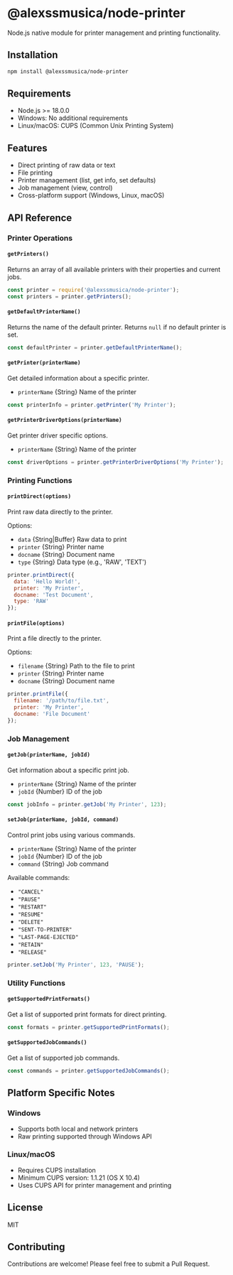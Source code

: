 # @alexssmusica/node-printer

Node.js native module for printer management and printing functionality.

## Installation

```bash
npm install @alexssmusica/node-printer
```

## Requirements

- Node.js >= 18.0.0
- Windows: No additional requirements
- Linux/macOS: CUPS (Common Unix Printing System)

## Features

- Direct printing of raw data or text
- File printing
- Printer management (list, get info, set defaults)
- Job management (view, control)
- Cross-platform support (Windows, Linux, macOS)

## API Reference

### Printer Operations

#### `getPrinters()`
Returns an array of all available printers with their properties and current jobs.

```javascript
const printer = require('@alexssmusica/node-printer');
const printers = printer.getPrinters();
```

#### `getDefaultPrinterName()`
Returns the name of the default printer. Returns `null` if no default printer is set.

```javascript
const defaultPrinter = printer.getDefaultPrinterName();
```

#### `getPrinter(printerName)`
Get detailed information about a specific printer.

- `printerName` {String} Name of the printer

```javascript
const printerInfo = printer.getPrinter('My Printer');
```

#### `getPrinterDriverOptions(printerName)`
Get printer driver specific options.

- `printerName` {String} Name of the printer

```javascript
const driverOptions = printer.getPrinterDriverOptions('My Printer');
```

### Printing Functions

#### `printDirect(options)`
Print raw data directly to the printer.

Options:
- `data` {String|Buffer} Raw data to print
- `printer` {String} Printer name
- `docname` {String} Document name
- `type` {String} Data type (e.g., 'RAW', 'TEXT')

```javascript
printer.printDirect({
  data: 'Hello World!',
  printer: 'My Printer',
  docname: 'Test Document',
  type: 'RAW'
});
```

#### `printFile(options)`
Print a file directly to the printer.

Options:
- `filename` {String} Path to the file to print
- `printer` {String} Printer name
- `docname` {String} Document name

```javascript
printer.printFile({
  filename: '/path/to/file.txt',
  printer: 'My Printer',
  docname: 'File Document'
});
```

### Job Management

#### `getJob(printerName, jobId)`
Get information about a specific print job.

- `printerName` {String} Name of the printer
- `jobId` {Number} ID of the job

```javascript
const jobInfo = printer.getJob('My Printer', 123);
```

#### `setJob(printerName, jobId, command)`
Control print jobs using various commands.

- `printerName` {String} Name of the printer
- `jobId` {Number} ID of the job
- `command` {String} Job command

Available commands:
- `"CANCEL"`
- `"PAUSE"`
- `"RESTART"`
- `"RESUME"`
- `"DELETE"`
- `"SENT-TO-PRINTER"`
- `"LAST-PAGE-EJECTED"`
- `"RETAIN"`
- `"RELEASE"`

```javascript
printer.setJob('My Printer', 123, 'PAUSE');
```

### Utility Functions

#### `getSupportedPrintFormats()`
Get a list of supported print formats for direct printing.

```javascript
const formats = printer.getSupportedPrintFormats();
```

#### `getSupportedJobCommands()`
Get a list of supported job commands.

```javascript
const commands = printer.getSupportedJobCommands();
```

## Platform Specific Notes

### Windows
- Supports both local and network printers
- Raw printing supported through Windows API

### Linux/macOS
- Requires CUPS installation
- Minimum CUPS version: 1.1.21 (OS X 10.4)
- Uses CUPS API for printer management and printing

## License

MIT

## Contributing

Contributions are welcome! Please feel free to submit a Pull Request. 